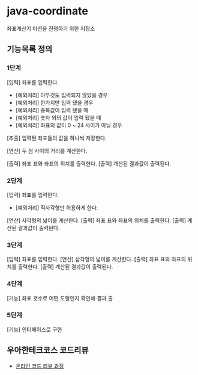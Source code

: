 # java-coordinate
좌표계산기 미션을 진행하기 위한 저장소

## 기능목록 정의
### 1단계
[입력] 좌표를 입력한다.
 - [예외처리] 아무것도 입력되지 않았을 경우 
 - [예외처리] 한가지만 입력 됐을 경우 
 - [예외처리] 중복값이 입력 됐을 때 
 - [예외처리] 숫자 외의 값이 입력 됐을 때 
 - [예외처리] 좌표의 값이 0 ~ 24 사이가 아닐 경우
 
[추출] 입력된 좌표들의 값을 하나씩 저장한다.
 
[연산] 두 점 사이의 거리를 계산한다.
 
[출력] 좌표 표와 좌표의 위치를 출력한다.
[출력] 계산된 결과값이 출력된다.

### 2단계
[입력] 좌표를 입력한다.
 - [예외처리] 직사각형만 허용하게 한다.
 
[연산] 사각형의 넓이를 계산한다.
[출력] 좌표 표와 좌표의 위치를 출력한다.
[출력] 계산된 결과값이 출력된다.

### 3단계
[입력] 좌표를 입력한다.
[연산] 삼각형의 넓이를 계산한다.
[출력] 좌표 표와 좌표의 위치를 출력한다.
[출력] 계산된 결과값이 출력된다.

### 4단계
[기능] 좌표 갯수로 어떤 도형인지 확인해 결과 출

### 5단계
[기능] 인터페이스로 구현 

 
 


## 우아한테크코스 코드리뷰
* [온라인 코드 리뷰 과정](https://github.com/woowacourse/woowacourse-docs/blob/master/maincourse/README.md)
